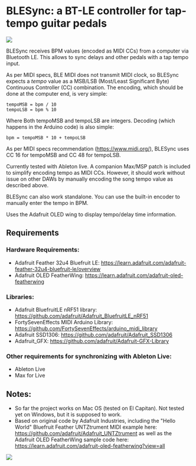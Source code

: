 # BLESync: a BT-LE controller for tap-tempo guitar pedals
<img src="https://github.com/jpcarrascal/BLESync/blob/master/block-diagram.png?raw=true" />

BLESync receives BPM values (encoded as MIDI CCs) from a computer via Bluetooth LE. This allows to sync delays and other pedals with a tap tempo input.

As per MIDI specs, BLE MIDI does not transmit MIDI clock, so BLESync expects a *tempo* value as a MSB/LSB (Most/Least Significant Byte) Continuous Controller (CC) combination. The encoding, which should be done at the computer end, is very simple:

	tempoMSB = bpm / 10
	tempoLSB = bpm % 10

Where Both tempoMSB and tempoLSB are integers. Decoding (which happens in the Arduino code) is also simple:

    bpm = tempoMSB * 10 + tempoLSB

As per MIDI specs recommendation (https://www.midi.org/), BLESync uses CC 16 for tempoMSB and CC 48 for tempoLSB.

Currently tested with Ableton live. A companion Max/MSP patch is included to simplify encoding tempo as MIDI CCs. However, it should work without issue on other DAWs by manually encoding the song tempo value as described above.

BLESync can also work standalone. You can use the built-in encoder to manually enter the tempo in BPM.

Uses the Adafruit OLED wing to display tempo/delay time information.

## Requirements

### Hardware Requirements:
- Adafruit Feather 32u4 Bluefruit LE: https://learn.adafruit.com/adafruit-feather-32u4-bluefruit-le/overview
- Adafruit OLED FeatherWing: https://learn.adafruit.com/adafruit-oled-featherwing

### Libraries:
- Adafruit BluefruitLE nRF51 library: https://github.com/adafruit/Adafruit_BluefruitLE_nRF51
- FortySevenEffects MIDI Arduino Library: https://github.com/FortySevenEffects/arduino_midi_library
- Adafruit SSD1306: https://github.com/adafruit/Adafruit_SSD1306
- Adafruit_GFX: https://github.com/adafruit/Adafruit-GFX-Library

### Other requirements for synchronizing with Ableton Live:
- Ableton Live
- Max for Live

## Notes:
- So far the project works on Mac OS (tested on El Capitan). Not tested yet on Windows, but it is supposed to work.
- Based on original code by Adafruit Industries, including the "Hello World" Bluefruit Feather UNTZtrument MIDI example here:
  https://github.com/adafruit/Adafruit_UNTZtrument
  as well as the Adafruit OLED FeatherWing sample code here:
  https://learn.adafruit.com/adafruit-oled-featherwing?view=all

<img src="https://github.com/jpcarrascal/BLESync/blob/master/hero.png?raw=true" />